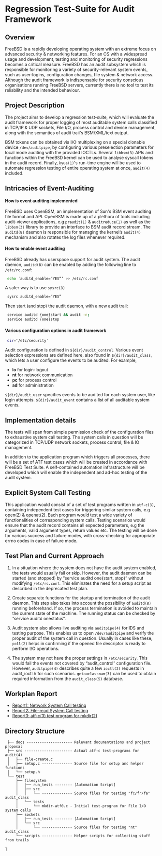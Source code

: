 # Regression Test-Suite for Audit Framework

## Overview
FreeBSD is a rapidly developing operating system with an extreme focus on advanced security & networking features. For an OS with a widespread usage and development, testing and monitoring of security regressions becomes a critical measure. FreeBSD has an audit subsystem which is responsible for monitoring a variety of security-relevant system events, such as user-logins, configuration changes, file system & network access. Although the audit framework is indispensable for security conscious organisations running FreeBSD servers, currently there is no tool to test its reliability and the intended behaviour.

## Project Description
The project aims to develop a regression test-suite, which will evaluate the audit framework for proper logging of most auditable system calls classified in TCP/IP & UDP sockets, File I/O, process control and device management, along with the semantics of audit trail's BSM/XML/text output.

BSM tokens can be obtained via I/O multiplexing on a special clonable device `/dev/auditpipe`, by configuring various preselection parameters for local mode auditing with the provided IOCTLs. Several `libbsm(3)` APIs and functions within the FreeBSD kernel can be used to analyse syscall tokens in the audit record. Finally, `kyua(1)`'s run-time engine will be used to automate regression testing of entire operating system at once, `audit(4)` included.

## Intricacies of Event-Auditing

#### How is event auditing implemented
FreeBSD uses OpenBSM, an implementation of Sun's BSM event auditing file format and API. OpenBSM is made up of a plethora of tools including audit-viewer applications, e.g `praudit(1)` & `auditreduce(1)` as well as the `libbsm(3)` library to provide an interface to BSM audit record stream.  The `auditd(8)` daemon is responsible for managing the kernel’s `audit(4)` mechanism and also rotates the log files whenever required.

#### How to enable event auditing
FreeBSD already has userspace support for audit system. The audit daemon, `auditd(8)` can be enabled by adding the following line to `/etc/rc.conf`:
``` bash
 echo ‘auditd_enable=“YES”’ >> /etc/rc.conf
```
A safer way is to use `sysrc(8)`
``` bash
 sysrc auditd_enable=“YES”
```
Then start (and stop) the audit daemon, with a new audit trail:
``` bash
 service auditd {one}start && audit -n;
 service auditd {one}stop
```

#### Various configuration options in audit framework
``` bash
 dir=‘/etc/security’
```
Audit configuration is defined in `${dir}/audit_control`. Various event selection expressions are defined here, also found in `${dir}/audit_class`, which lets a user configure the events to be audited. For example,
* **lo** for login-logout
* **nt** for network communication
* **pc** for process control
* **ad** for administration

`${dir}/audit_user` specifies events to be audited for each system user, like login attempts. `${dir}/audit_event` contains a list of all auditable system events.

## Implementation details
The tests will span from simple permission check of the configuration files to exhaustive system call testing. The system calls in question will be categorized in TCP/UDP network sockets, process control, file & IO management.

In addition to the application program which triggers all processes, there will be a set of ATF test cases which will be created in accordance with FreeBSD Test Suite. A self-contained automation infrastructure will be developed which will enable the independent and ad-hoc testing of the audit system.

## Explicit System Call Testing
This application would consist of a set of test programs written in `atf-c(3)`, containing independent test cases for triggering similar system calls, e.g open(2) & openat(2). Each program would test a wide variety of functionalities of corresponding system calls. Testing scenarios would ensure that the audit record contains all expected parameters, e.g the arguments, valid argument types, return values etc. The testing will be done for various success and failure modes, with cross-checking for appropriate errno codes in case of failure mode.

## Test Plan and Current Approach
1. In a situation where the system does not have the audit system enabled, the tests would usually fail or skip. However, the audit daemon can be started (and stopped) by  “service auditd one{start, stop}” without modifying `/etc/rc.conf`. This eliminates the need for a setup script as described in the deprecated test plan.

2. Create separate functions for the startup and termination of the audit daemon. This step also takes into account the possibility of `auditd(8)` running beforehand. If so, the process termination is avoided to maintain the current state of the machine. The running status can be checked by “service auditd onestatus”.

3. Audit system also allows live auditing via `auditpipe(4)` for IDS and testing purpose. This enables us to open `/dev/auditpipe` and verify the proper audit of the system call in question. Usually in cases like these, `poll(2)` helps in confirming if the opened file descriptor is ready to perform I/O operations.

4. The system may not have the proper settings in `/etc/security`. This would fail the events not covered by “audit_control” configuration file. However, `auditpipe(4)` describes quite a few `ioctl(2)` requests in audit_ioctl.h for such scenarios. `getauclassnam(3)` can be used to obtain required information from the `audit_class(5)` database.

## Workplan Report
* [Report1: Network System Call testing](https://gist.github.com/aniketp/4311599ab72efe73d8a3d3e1c93f3759)
* [Report2: File-read System Call testing](https://gist.github.com/aniketp/ada457f284c362da5b4ecae8929a807e)
* [Report3: atf-c(3) test program for mkdir(2)](https://gist.github.com/aniketp/498b0e39b52485d50b67736779622dd6)

## Directory Structure

```
 ├── docs --------------------- Relevant documentations and project proposal
 ├── src ---------------------- Actual atf-c test-programs for audit(4)
 │   ├── file-create.c
 │   ├── setup.c -------------- Source file for setup and helper functions
 │   └── setup.h
 └── test
     ├── filesystem
     │   ├── run_tests -------- [Automation Script]
     │   ├── src
     │   │   └── -------------- Source files for testing "fc/fr/fa" audit_class
     │   └── tests
     │       └── mkdir-atf0.c - Initial test-program for File I/O system calls
     ├── sockets
     │   ├── run_tests -------- [Automation Script]
     │   └── src
     │       └── -------------- Source files for testing "nt" audit_class
     └── scripts -------------- Helper scripts for collecting stuff from trails
```
1
